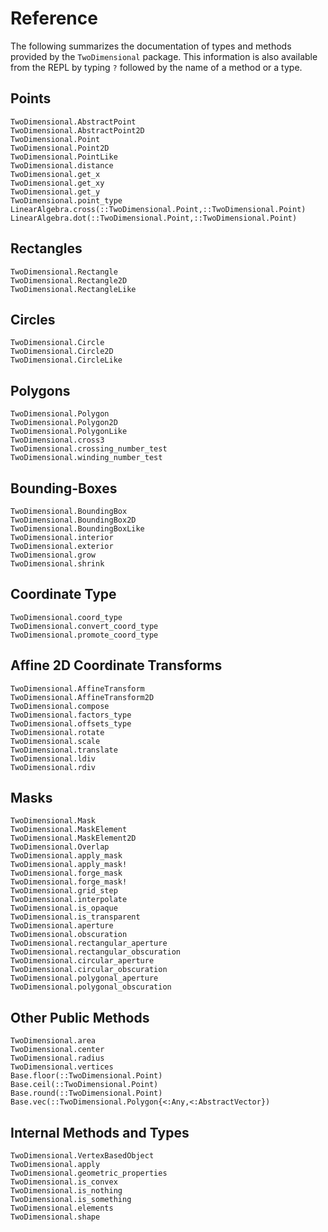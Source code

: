 # Reference

The following summarizes the documentation of types and methods provided by the
`TwoDimensional` package.  This information is also available from the REPL by
typing `?` followed by the name of a method or a type.


## Points

```@docs
TwoDimensional.AbstractPoint
TwoDimensional.AbstractPoint2D
TwoDimensional.Point
TwoDimensional.Point2D
TwoDimensional.PointLike
TwoDimensional.distance
TwoDimensional.get_x
TwoDimensional.get_xy
TwoDimensional.get_y
TwoDimensional.point_type
LinearAlgebra.cross(::TwoDimensional.Point,::TwoDimensional.Point)
LinearAlgebra.dot(::TwoDimensional.Point,::TwoDimensional.Point)
```

## Rectangles

```@docs
TwoDimensional.Rectangle
TwoDimensional.Rectangle2D
TwoDimensional.RectangleLike
```

## Circles

```@docs
TwoDimensional.Circle
TwoDimensional.Circle2D
TwoDimensional.CircleLike
```

## Polygons

```@docs
TwoDimensional.Polygon
TwoDimensional.Polygon2D
TwoDimensional.PolygonLike
TwoDimensional.cross3
TwoDimensional.crossing_number_test
TwoDimensional.winding_number_test
```

## Bounding-Boxes

```@docs
TwoDimensional.BoundingBox
TwoDimensional.BoundingBox2D
TwoDimensional.BoundingBoxLike
TwoDimensional.interior
TwoDimensional.exterior
TwoDimensional.grow
TwoDimensional.shrink
```

## Coordinate Type

```@docs
TwoDimensional.coord_type
TwoDimensional.convert_coord_type
TwoDimensional.promote_coord_type
```

## Affine 2D Coordinate Transforms

```@docs
TwoDimensional.AffineTransform
TwoDimensional.AffineTransform2D
TwoDimensional.compose
TwoDimensional.factors_type
TwoDimensional.offsets_type
TwoDimensional.rotate
TwoDimensional.scale
TwoDimensional.translate
TwoDimensional.ldiv
TwoDimensional.rdiv
```

## Masks

```@docs
TwoDimensional.Mask
TwoDimensional.MaskElement
TwoDimensional.MaskElement2D
TwoDimensional.Overlap
TwoDimensional.apply_mask
TwoDimensional.apply_mask!
TwoDimensional.forge_mask
TwoDimensional.forge_mask!
TwoDimensional.grid_step
TwoDimensional.interpolate
TwoDimensional.is_opaque
TwoDimensional.is_transparent
TwoDimensional.aperture
TwoDimensional.obscuration
TwoDimensional.rectangular_aperture
TwoDimensional.rectangular_obscuration
TwoDimensional.circular_aperture
TwoDimensional.circular_obscuration
TwoDimensional.polygonal_aperture
TwoDimensional.polygonal_obscuration
```

## Other Public Methods

```@docs
TwoDimensional.area
TwoDimensional.center
TwoDimensional.radius
TwoDimensional.vertices
Base.floor(::TwoDimensional.Point)
Base.ceil(::TwoDimensional.Point)
Base.round(::TwoDimensional.Point)
Base.vec(::TwoDimensional.Polygon{<:Any,<:AbstractVector})
```

## Internal Methods and Types

```@docs
TwoDimensional.VertexBasedObject
TwoDimensional.apply
TwoDimensional.geometric_properties
TwoDimensional.is_convex
TwoDimensional.is_nothing
TwoDimensional.is_something
TwoDimensional.elements
TwoDimensional.shape
```
